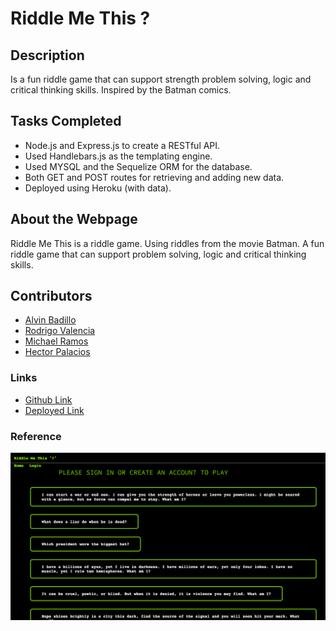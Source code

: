 # Riddle Me This ?

## Description
Is a fun riddle game that can support strength problem solving, logic and critical thinking skills. Inspired by the Batman comics. 

## Tasks Completed
* Node.js and Express.js to create a RESTful API.
* Used Handlebars.js as the templating engine. 
* Used MYSQL and the Sequelize ORM for the database.
* Both GET and POST routes for retrieving and adding new data.
* Deployed using Heroku (with data).

## About the Webpage
Riddle Me This is a riddle game. Using riddles from the movie Batman. A fun riddle game that can support problem solving, logic and critical thinking skills.
  
## Contributors
* [Alvin Badillo](https://github.com/defhook)
* [Rodrigo Valencia](https://github.com/Rodrigo-Valencia)
* [Michael Ramos](https://github.com/MichaelR432)
* [Hector Palacios](https://github.com/Paquito81)

### Links
* [Github Link](https://github.com/Rodrigo-Valencia/Riddle-Me-This.git)
* [Deployed Link](https://morning-sierra-98445.herokuapp.com/)

### Reference 
![Screenshot](./assets/img/Screenshot.png)

